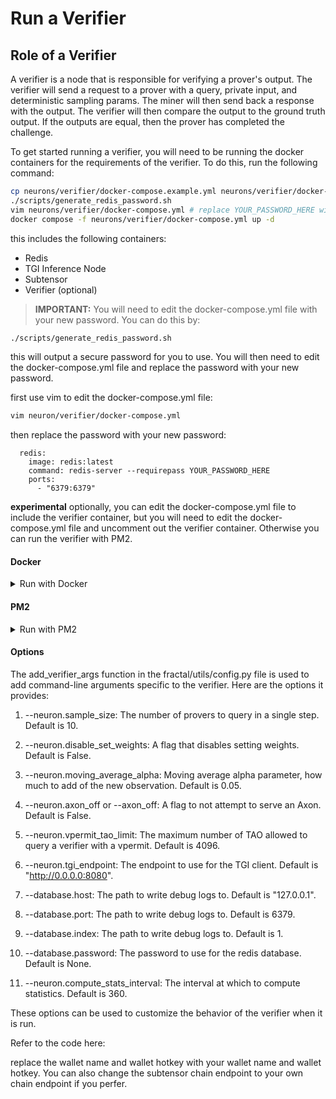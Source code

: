 
# Run a Verifier

## Role of a Verifier
A verifier is a node that is responsible for verifying a prover's output. The verifier will send a request to a prover with a query, private input, and deterministic sampling params. The miner will then send back a response with the output. The verifier will then compare the output to the ground truth output. If the outputs are equal, then the prover has completed the challenge.


To get started running a verifier, you will need to be running the docker containers for the requirements of the verifier. To do this, run the following command:
```bash
cp neurons/verifier/docker-compose.example.yml neurons/verifier/docker-compose.yml
./scripts/generate_redis_password.sh
vim neurons/verifier/docker-compose.yml # replace YOUR_PASSWORD_HERE with the password generated by the script
docker compose -f neurons/verifier/docker-compose.yml up -d
```

this includes the following containers:
- Redis
- TGI Inference Node
- Subtensor
- Verifier (optional)

> **IMPORTANT:** You will need to edit the docker-compose.yml file with your new password. You can do this by:
```bash
./scripts/generate_redis_password.sh
```
this will output a secure password for you to use. You will then need to edit the docker-compose.yml file and replace the password with your new password.

first use vim to edit the docker-compose.yml file:
```bash
vim neuron/verifier/docker-compose.yml
```
then replace the password with your new password:

```docker
  redis:
    image: redis:latest
    command: redis-server --requirepass YOUR_PASSWORD_HERE
    ports:
      - "6379:6379"
```

**experimental** optionally, you can edit the docker-compose.yml file to include the verifier container, but you will need to edit the docker-compose.yml file and uncomment out the verifier container. Otherwise you can run the verifier with PM2.


#### Docker

<details>
<summary>Run with Docker</summary>
```docker
  verifier:
    build:
      context: .
      dockerfile: Dockerfile
    ports:
      - "8091:8091"
    command: ./entrypoint.sh
    volumes:
      - ~/.bittensor/wallets:/root/.bittensor/wallets

```
and then edit the entrypoint.sh file to include the args specific for your prover.

```bash
python app.py --wallet.name WALLET_NAME --wallet.hotkey WALLET_HOTKEY --logging.debug --logging.trace --subtensor.chain_endpoint 0.0.0.0:9944 --database.password YOUR_PASSWORD_HERE
```

replace the wallet name, wallet hotkey, and db pass with your wallet name, wallet hotkey and pass. You can also change the subtensor chain endpoint to your own chain endpoint if you perfer.
</details>

#### PM2
<details>
<summary>Run with PM2</summary

```bash
cd neurons/verifier
pm2 start app.py --name verifier -- --wallet.name WALLET_NAME --wallet.hotkey WALLET_HOTKEY --logging.debug --logging.trace --subtensor.chain_endpoint
0.0.0.0:9944 --database.password YOUR_PASSWORD_HERE
```

</details>

#### Options
The add_verifier_args function in the fractal/utils/config.py file is used to add command-line arguments specific to the verifier. Here are the options it provides:

1. --neuron.sample_size: The number of provers to query in a single step. Default is 10.

2. --neuron.disable_set_weights: A flag that disables setting weights. Default is False.

3. --neuron.moving_average_alpha: Moving average alpha parameter, how much to add of the new observation. Default is 0.05.

4. --neuron.axon_off or --axon_off: A flag to not attempt to serve an Axon. Default is False.

5. --neuron.vpermit_tao_limit: The maximum number of TAO allowed to query a verifier with a vpermit. Default is 4096.

6. --neuron.tgi_endpoint: The endpoint to use for the TGI client. Default is "http://0.0.0.0:8080".

7. --database.host: The path to write debug logs to. Default is "127.0.0.1".

8. --database.port: The path to write debug logs to. Default is 6379.

9. --database.index: The path to write debug logs to. Default is 1.

10. --database.password: The password to use for the redis database. Default is None.

11. --neuron.compute_stats_interval: The interval at which to compute statistics. Default is 360.

These options can be used to customize the behavior of the verifier when it is run.

Refer to the code here:


replace the wallet name and wallet hotkey with your wallet name and wallet hotkey. You can also change the subtensor chain endpoint to your own chain endpoint if you perfer.
